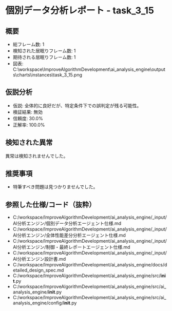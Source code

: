 # 個別データ分析レポート - task_3_15

## 概要
- 総フレーム数: 1
- 検知された居眠りフレーム数: 1
- 期待される居眠りフレーム数: 1
- 図表: C:\workspace\ImproveAlgorithmDevelopment\ai_analysis_engine\outputs\charts\instances\task_3_15.png

## 仮説分析
- 仮説: 全体的に良好だが、特定条件下での誤判定が残る可能性。
- 検証結果: 無効
- 信頼度: 30.0%
- 正解率: 100.0%

## 検知された異常

異常は検知されませんでした。


## 推奨事項

- 特筆すべき問題は見つかりませんでした。



## 参照した仕様/コード（抜粋）
- C:/workspace/ImproveAlgorithmDevelopment/ai_analysis_engine/_input/AI分析エンジン/個別データ分析エージェント仕様.md
- C:/workspace/ImproveAlgorithmDevelopment/ai_analysis_engine/_input/AI分析エンジン/全体性能差分分析エージェント仕様.md
- C:/workspace/ImproveAlgorithmDevelopment/ai_analysis_engine/_input/AI分析エンジン/制御・最終レポートエージェント仕様.md
- C:/workspace/ImproveAlgorithmDevelopment/ai_analysis_engine/_input/AI分析エンジン設計書.md
- C:/workspace/ImproveAlgorithmDevelopment/ai_analysis_engine/docs/detailed_design_spec.md
- C:/workspace/ImproveAlgorithmDevelopment/ai_analysis_engine/src/__init__.py
- C:/workspace/ImproveAlgorithmDevelopment/ai_analysis_engine/src/ai_analysis_engine/__init__.py
- C:/workspace/ImproveAlgorithmDevelopment/ai_analysis_engine/src/ai_analysis_engine/config/__init__.py


